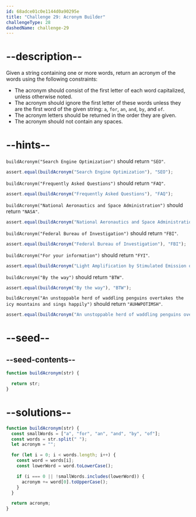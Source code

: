 ```yaml
---
id: 68adce01c0e1144d0a90295e
title: "Challenge 29: Acronym Builder"
challengeType: 28
dashedName: challenge-29
---
```


# --description--

Given a string containing one or more words, return an acronym of the words using the following constraints:

- The acronym should consist of the first letter of each word capitalized, unless otherwise noted.
- The acronym should ignore the first letter of these words unless they are the first word of the given string: `a`, `for`, `an`, `and`, `by`, and `of`.
- The acronym letters should be returned in the order they are given.
- The acronym should not contain any spaces.

# --hints--

`buildAcronym("Search Engine Optimization")` should return `"SEO"`.

```js
assert.equal(buildAcronym("Search Engine Optimization"), "SEO");
```

`buildAcronym("Frequently Asked Questions")` should return `"FAQ"`.

```js
assert.equal(buildAcronym("Frequently Asked Questions"), "FAQ");
```

`buildAcronym("National Aeronautics and Space Administration")` should return `"NASA"`.

```js
assert.equal(buildAcronym("National Aeronautics and Space Administration"), "NASA");
```

`buildAcronym("Federal Bureau of Investigation")` should return `"FBI"`.

```js
assert.equal(buildAcronym("Federal Bureau of Investigation"), "FBI");
```

`buildAcronym("For your information")` should return `"FYI"`.

```js
assert.equal(buildAcronym("Light Amplification by Stimulated Emission of Radiation"), "LASER");
```

`buildAcronym("By the way")` should return `"BTW"`.

```js
assert.equal(buildAcronym("By the way"), "BTW");
```

`buildAcronym("An unstoppable herd of waddling penguins overtakes the icy mountains and sings happily")` should return `"AUHWPOTIMSH"`.

```js
assert.equal(buildAcronym("An unstoppable herd of waddling penguins overtakes the icy mountains and sings happily"), "AUHWPOTIMSH");
```

# --seed--

## --seed-contents--

```js
function buildAcronym(str) {

  return str;
}
```

# --solutions--

```js
function buildAcronym(str) {
  const smallWords = ["a", "for", "an", "and", "by", "of"];
  const words = str.split(" ");
  let acronym = "";

  for (let i = 0; i < words.length; i++) {
    const word = words[i];
    const lowerWord = word.toLowerCase();

    if (i === 0 || !smallWords.includes(lowerWord)) {
      acronym += word[0].toUpperCase();
    }
  }

  return acronym;
}
```
